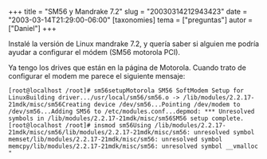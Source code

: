 +++
title = "SM56 y Mandrake 7.2"
slug = "20030314212943423"
date = "2003-03-14T21:29:00-06:00"
[taxonomies]
tema = ["preguntas"]
autor = ["Daniel"]
+++

Instalé la versión de Linux mandrake 7.2, y quería saber si alguien me
podría ayudar a configurar el módem (SM56 motorola PCI).

Ya tengo los drives que están en la página de Motorola. Cuando trato de
configurar el modem me parece el siguiente mensaje:

<!-- more -->
    [root@localhost /root]# sm56setupMotorola SM56 SoftModem Setup for LinuxBuilding driver.../usr/local/sm56/sm56.o -> /lib/modules/2.2.17-21mdk/misc/sm56Creating device /dev/sm56...Pointing /dev/modem to /dev/sm56...Adding SM56 to /etc/modules.conf...depmod: *** Unresolved symbols in /lib/modules/2.2.17-21mdk/misc/sm56SM56 setup complete.[root@localhost /root]# insmod sm56Using /lib/modules/2.2.17-21mdk/misc/sm56/lib/modules/2.2.17-21mdk/misc/sm56: unresolved symbol memset/lib/modules/2.2.17-21mdk/misc/sm56: unresolved symbol memcpy/lib/modules/2.2.17-21mdk/misc/sm56: unresolved symbol __vmalloc "

